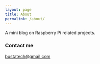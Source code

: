 ```yaml
---
layout: page
title: About
permalink: /about/
---
```


A mini blog on Raspberry Pi related projects.

### Contact me

[bustatech@gmail.com](mailto:bustatech@gmail.com)
